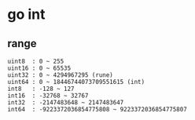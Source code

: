 # go int

## range

    uint8  : 0 ~ 255 
    uint16 : 0 ~ 65535 
    uint32 : 0 ~ 4294967295 (rune)
    uint64 : 0 ~ 18446744073709551615 (int)
    int8   : -128 ~ 127 
    int16  : -32768 ~ 32767 
    int32  : -2147483648 ~ 2147483647 
    int64  : -9223372036854775808 ~ 9223372036854775807

